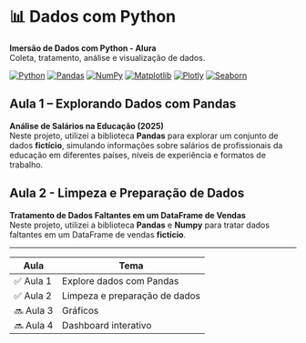 # 📊 Dados com Python

**Imersão de Dados com Python - Alura**  
Coleta, tratamento, análise e visualização de dados.

[![Python](https://img.shields.io/badge/Python-3776AB?style=for-the-badge&logo=python&logoColor=white)](https://www.python.org/)
[![Pandas](https://img.shields.io/badge/Pandas-150458?style=for-the-badge&logo=pandas&logoColor=white)](https://pandas.pydata.org/)
[![NumPy](https://img.shields.io/badge/NumPy-013243?style=for-the-badge&logo=numpy&logoColor=white)](https://numpy.org/)
[![Matplotlib](https://img.shields.io/badge/Matplotlib-11557C?style=for-the-badge&logo=matplotlib&logoColor=white)](https://matplotlib.org/)
[![Plotly](https://img.shields.io/badge/Plotly-3F4F75?style=for-the-badge&logo=plotly&logoColor=white)](https://plotly.com/)
[![Seaborn](https://img.shields.io/badge/Seaborn-3C7EBB?style=for-the-badge&logo=seaborn&logoColor=white)](https://seaborn.pydata.org/)

## Aula 1 – Explorando Dados com Pandas
**Análise de Salários na Educação (2025)**  
Neste projeto, utilizei a biblioteca **Pandas** para explorar um conjunto de dados **fictício**, simulando informações sobre salários de profissionais da educação em diferentes países, níveis de experiência e formatos de trabalho.

## Aula 2 - Limpeza e Preparação de Dados
**Tratamento de Dados Faltantes em um DataFrame de Vendas**  
Neste projeto, utilizei a biblioteca **Pandas** e **Numpy** para tratar dados faltantes em um DataFrame de vendas **fictício**.

---

| Aula | Tema
|------|------|
| ✅ Aula 1 | Explore dados com Pandas |
| ✅ Aula 2 | Limpeza e preparação de dados |
| 🔜 Aula 3 | Gráficos |
| 🔜 Aula 4 | Dashboard interativo |
